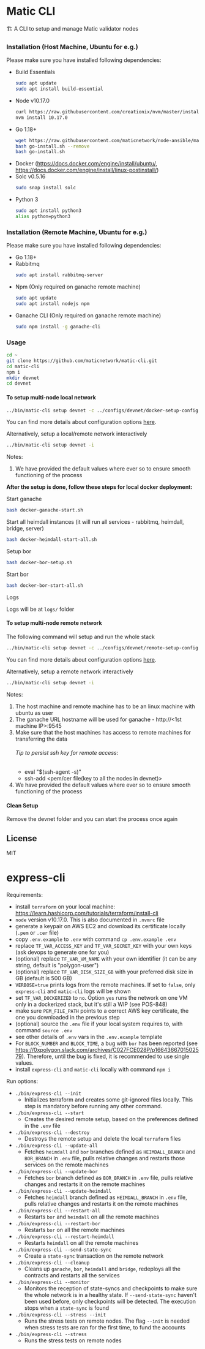 # Matic CLI

🏗 A CLI to setup and manage Matic validator nodes

### Installation (Host Machine, Ubuntu for e.g.)

Please make sure you have installed following dependencies:

* Build Essentials
    ```bash
    sudo apt update
    sudo apt install build-essential
    ```
* Node v10.17.0
    ```bash
    curl https://raw.githubusercontent.com/creationix/nvm/master/install.sh | bash
    nvm install 10.17.0
    ```
* Go 1.18+
    ```bash
    wget https://raw.githubusercontent.com/maticnetwork/node-ansible/master/go-install.sh
    bash go-install.sh --remove
    bash go-install.sh
    ```
* Docker (https://docs.docker.com/engine/install/ubuntu/, https://docs.docker.com/engine/install/linux-postinstall/)
* Solc v0.5.16
    ```bash
    sudo snap install solc
    ```
* Python 3
    ```bash
    sudo apt install python3
    alias python=python3
    ```

### Installation (Remote Machine, Ubuntu for e.g.)

Please make sure you have installed following dependencies:

* Go 1.18+
* Rabbitmq
    ```bash
    sudo apt install rabbitmq-server
    ```
* Npm (Only required on ganache remote machine)
    ```bash
    sudo apt update
    sudo apt install nodejs npm
    ```
* Ganache CLI (Only required on ganache remote machine)
    ```bash
    sudo npm install -g ganache-cli
    ```

### Usage

```bash
cd ~
git clone https://github.com/maticnetwork/matic-cli.git
cd matic-cli
npm i
mkdir devnet
cd devnet
```

#### To setup multi-node local network

```bash
../bin/matic-cli setup devnet -c ../configs/devnet/docker-setup-config.yaml
```

You can find more details about configuration options [here](configs/README.md).

Alternatively, setup a local/remote network interactively

```bash
../bin/matic-cli setup devnet -i
```

Notes:
1. We have provided the default values where ever so to ensure smooth functioning of the process

**After the setup is done, follow these steps for local docker deployment:**

Start ganache
```bash
bash docker-ganache-start.sh
```

Start all heimdall instances (it will run all services - rabbitmq, heimdall, bridge, server)
```bash
bash docker-heimdall-start-all.sh
```

Setup bor
```bash
bash docker-bor-setup.sh
```

Start bor
```bash
bash docker-bor-start-all.sh
```

Logs

Logs will be at `logs/` folder


#### To setup multi-node remote network

The following command will setup and run the whole stack  

```bash
../bin/matic-cli setup devnet -c ../configs/devnet/remote-setup-config.yaml
```

You can find more details about configuration options [here](configs/README.md).

Alternatively, setup a remote network interactively

```bash
../bin/matic-cli setup devnet -i
```

Notes:
1. The host machine and remote machine has to be an linux machine with ubuntu as user
2. The ganache URL hostname will be used for ganache - http://<1st machine IP>:9545
3. Make sure that the host machines has access to remote machines for transferring the data
    ###### Tip to persist ssh key for remote access: 
    - eval "$(ssh-agent -s)"
    - ssh-add <pem/cer file(key to all the nodes in devnet)>
4. We have provided the default values where ever so to ensure smooth functioning of the process

#### Clean Setup

Remove the devnet folder and you can start the process once again

## License

MIT



# express-cli 

Requirements:  
- install `terraform` on your local machine: https://learn.hashicorp.com/tutorials/terraform/install-cli
- `node` version v10.17.0. This is also documented in `.nvmrc` file
- generate a keypair on AWS EC2 and download its certificate locally (`.pem` or `.cer` file)
- copy `.env.example` to `.env` with command `cp .env.example .env`
- replace `TF_VAR_ACCESS_KEY` and `TF_VAR_SECRET_KEY` with your own keys (ask devops to generate one for you)
- (optional) replace `TF_VAR_VM_NAME` with your own identifier (it can be any string, default is "polygon-user")
- (optional) replace `TF_VAR_DISK_SIZE_GB` with your preferred disk size in GB (default is 500 GB)
- `VERBOSE=true` prints logs from the remote machines. If set to `false`, only `express-cli` and `matic-cli` logs will be shown
- set `TF_VAR_DOCKERIZED` to `no`. Option `yes` runs the network on one VM only in a dockerized stack, but it's still a WIP (see POS-848)
- make sure `PEM_FILE_PATH` points to a correct AWS key certificate, the one you downloaded in the previous step
- (optional) source the `.env` file if your local system requires to, with command `source .env`  
- see other details of `.env` vars in the `.env.example` template
- For `BLOCK_NUMBER` and `BLOCK_TIME`, a bug with `bor` has been reported (see https://0xpolygon.slack.com/archives/C027FCE028P/p1664366701502579). Therefore, until the bug is fixed, it is recommended to use single values. 
- install `express-cli` and `matic-cli` locally with command `npm i`

Run options:
- `./bin/express-cli --init`
  - Initializes terraform and creates some git-ignored files locally. This step is mandatory before running any other command.
- `./bin/express-cli --start` 
  - Creates the desired remote setup, based on the preferences defined in the `.env` file
- `./bin/express-cli --destroy`
  - Destroys the remote setup and delete the local `terraform` files 
- `./bin/express-cli --update-all`
  - Fetches `heimdall` and `bor` branches defined as `HEIMDALL_BRANCH` and `BOR_BRANCH` in `.env` file, pulls relative changes and restarts those services on the remote machines
- `./bin/express-cli --update-bor`
  - Fetches `bor` branch defined as `BOR_BRANCH` in `.env` file, pulls relative changes and restarts it on the remote machines
- `./bin/express-cli --update-heimdall`
  - Fetches `heimdall` branch defined as `HEIMDALL_BRANCH` in `.env` file, pulls relative changes and restarts it on the remote machines
- `./bin/express-cli --restart-all`
  - Restarts `bor` and `heimdall` on all the remote machines
- `./bin/express-cli --restart-bor`
  - Restarts `bor` on all the remote machines
- `./bin/express-cli --restart-heimdall`
  - Restarts `heimdall` on all the remote machines
- `./bin/express-cli --send-state-sync`
  - Create a `state-sync` transaction on the remote network 
- `./bin/express-cli --cleanup`
  - Cleans up `ganache`, `bor`, `heimdall` and `bridge`, redeploys all the contracts and restarts all the services
- `./bin/express-cli --monitor`
  - Monitors the reception of state-syncs and checkpoints to make sure the whole network is in a healthy state. If `--send-state-sync` haven't been used before, only checkpoints will be detected. The execution stops when a `state-sync` is found
- `./bin/express-cli --stress --init`
  - Runs the stress tests on remote nodes. The flag `--init` is needed when stress tests are ran for the first time, to fund the accounts 
- `./bin/express-cli --stress`
  - Runs the stress tests on remote nodes
